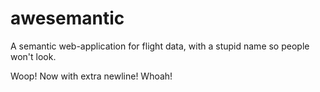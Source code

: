 awesemantic
===========

A semantic web-application for flight data, with a stupid name so people won't look.

Woop!
Now with extra newline! Whoah!
